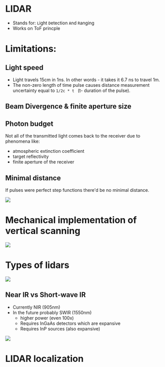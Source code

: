 # LIDAR

- Stands for: ```L```ight ```D```etection ```A```nd ```R```anging
- Works on ToF princple


# Limitations:

## Light speed

- Light travels 15cm in 1ns. In other words - it takes it 6.7 ns to travel 1m.
- The non-zero length of time pulse causes distance measurement uncertainty equal to
```1/2c * t ``` (t- duration of the pulse).

## Beam Divergence & finite aperture size 

## Photon budget

Not all of the transmitted light comes back to the receiver due to phenomena like:

- atmospheric extinction  coefficient
- target reflectivity 
- finite aperture of the receiver

## Minimal distance

If pulses were perfect step functions there'd be no minimal distance.


![](images/min_dist.png)

# Mechanical implementation of vertical scanning

![](images/ver_scan.png)

# Types of lidars
![](images/types_lidar.png)

## Near IR vs Short-wave IR
- Currently NIR (905nm)
- In the future probably SWIR (1550nm)
    + higher power (even 100x)
    + Requires InGaAs detectors which are expansive
    + Requires InP sources (also expansive)

![](images/laser_power.png)

# LIDAR localization